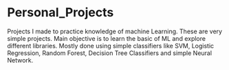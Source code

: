 # Personal_Projects
Projects I made to practice knowledge of machine Learning. These are very simple projects. Main objective is to learn the basic of ML and explore different libraries.
Mostly done using simple classifiers like SVM, Logistic Regression, Random Forest, Decision Tree Classifiers and simple Neural Network.
